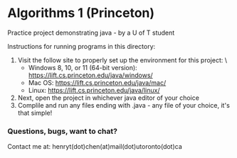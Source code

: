 # Algorithms 1 (Princeton)
 Practice project demonstrating java - by a U of T student

Instructions for running programs in this directory:
1. Visit the follow site to properly set up the environment for this project: \
   - Windows 8, 10, or 11 (64-bit version): https://lift.cs.princeton.edu/java/windows/
   - Mac OS: https://lift.cs.princeton.edu/java/mac/
   - Linux: https://lift.cs.princeton.edu/java/linux/
2. Next, open the project in whichever java editor of your choice
3. Complile and run any files ending with .java - any file of your choice, it's that simple!

### Questions, bugs, want to chat?

Contact me at: henryt(dot)chen(at)mail(dot)utoronto(dot)ca
